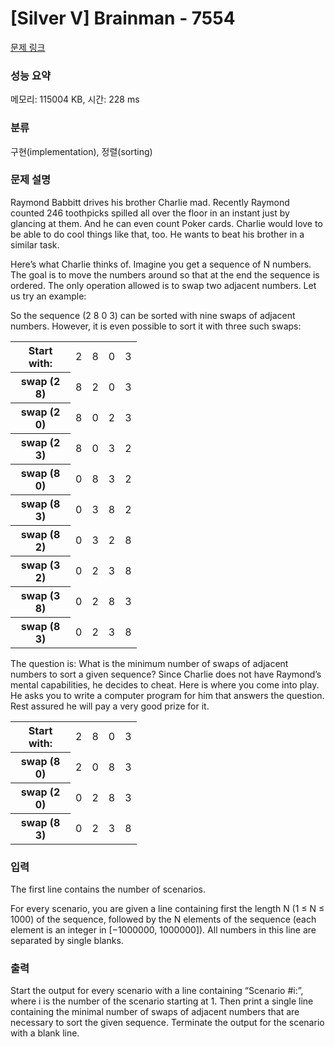 # [Silver V] Brainman - 7554 

[문제 링크](https://www.acmicpc.net/problem/7554) 

### 성능 요약

메모리: 115004 KB, 시간: 228 ms

### 분류

구현(implementation), 정렬(sorting)

### 문제 설명

<p>Raymond Babbitt drives his brother Charlie mad. Recently Raymond counted 246 toothpicks spilled all over the floor in an instant just by glancing at them. And he can even count Poker cards. Charlie would love to be able to do cool things like that, too. He wants to beat his brother in a similar task.</p>

<p>Here’s what Charlie thinks of. Imagine you get a sequence of N numbers. The goal is to move the numbers around so that at the end the sequence is ordered. The only operation allowed is to swap two adjacent numbers. Let us try an example:</p>

<p>So the sequence (2 8 0 3) can be sorted with nine swaps of adjacent numbers. However, it is even possible to sort it with three such swaps:</p>

<p> </p>

<table class="table" style="width:40%">
	<tbody>
		<tr>
			<th>Start with:</th>
			<td>2</td>
			<td>8</td>
			<td>0</td>
			<td>3</td>
		</tr>
		<tr>
			<th>swap (2 8)</th>
			<td>8</td>
			<td>2</td>
			<td>0</td>
			<td>3</td>
		</tr>
		<tr>
			<th>swap (2 0)</th>
			<td>8</td>
			<td>0</td>
			<td>2</td>
			<td>3</td>
		</tr>
		<tr>
			<th>swap (2 3)</th>
			<td>8</td>
			<td>0</td>
			<td>3</td>
			<td>2</td>
		</tr>
		<tr>
			<th>swap (8 0)</th>
			<td>0</td>
			<td>8</td>
			<td>3</td>
			<td>2</td>
		</tr>
		<tr>
			<th>swap (8 3)</th>
			<td>0</td>
			<td>3</td>
			<td>8</td>
			<td>2</td>
		</tr>
		<tr>
			<th>swap (8 2)</th>
			<td>0</td>
			<td>3</td>
			<td>2</td>
			<td>8</td>
		</tr>
		<tr>
			<th>swap (3 2)</th>
			<td>0</td>
			<td>2</td>
			<td>3</td>
			<td>8</td>
		</tr>
		<tr>
			<th>swap (3 8)</th>
			<td>0</td>
			<td>2</td>
			<td>8</td>
			<td>3</td>
		</tr>
		<tr>
			<th>swap (8 3)</th>
			<td>0</td>
			<td>2</td>
			<td>3</td>
			<td>8</td>
		</tr>
	</tbody>
</table>

<p>The question is: What is the minimum number of swaps of adjacent numbers to sort a given sequence? Since Charlie does not have Raymond’s mental capabilities, he decides to cheat. Here is where you come into play. He asks you to write a computer program for him that answers the question. Rest assured he will pay a very good prize for it.</p>

<p> </p>

<table class="table" style="width:40%">
	<tbody>
		<tr>
			<th>Start with:</th>
			<td>2</td>
			<td>8</td>
			<td>0</td>
			<td>3</td>
		</tr>
		<tr>
			<th>swap (8 0)</th>
			<td>2</td>
			<td>0</td>
			<td>8</td>
			<td>3</td>
		</tr>
		<tr>
			<th>swap (2 0)</th>
			<td>0</td>
			<td>2</td>
			<td>8</td>
			<td>3</td>
		</tr>
		<tr>
			<th>swap (8 3)</th>
			<td>0</td>
			<td>2</td>
			<td>3</td>
			<td>8</td>
		</tr>
	</tbody>
</table>

### 입력 

 <p>The first line contains the number of scenarios.</p>

<p>For every scenario, you are given a line containing first the length N (1 ≤ N ≤ 1000) of the sequence, followed by the N elements of the sequence (each element is an integer in [−1000000, 1000000]). All numbers in this line are separated by single blanks.</p>

### 출력 

 <p>Start the output for every scenario with a line containing “Scenario #i:”, where i is the number of the scenario starting at 1. Then print a single line containing the minimal number of swaps of adjacent numbers that are necessary to sort the given sequence. Terminate the output for the scenario with a blank line.</p>

